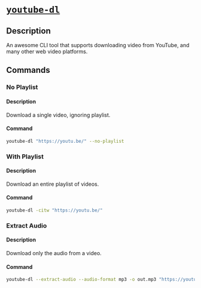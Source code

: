 # [`youtube-dl`](https://ytdl-org.github.io/youtube-dl/index.html)

## Description
An awesome CLI tool that supports downloading video from YouTube, and many other web video platforms.

## Commands

### No Playlist

#### Description
Download a single video, ignoring playlist.

#### Command
```bash
youtube-dl "https://youtu.be/" --no-playlist
```

### With Playlist

#### Description
Download an entire playlist of videos.

#### Command
```bash
youtube-dl -citw "https://youtu.be/"
```

### Extract Audio

#### Description
Download only the audio from a video.

#### Command
```bash
youtube-dl --extract-audio --audio-format mp3 -o out.mp3 "https://youtu.be/"
```

